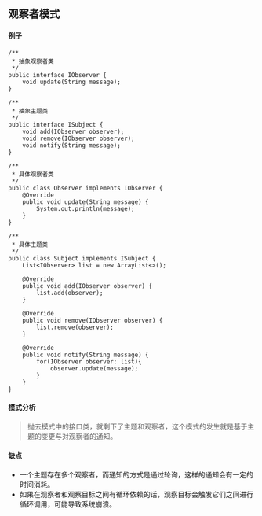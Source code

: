 ## 观察者模式

#### 例子

```
/**
 * 抽象观察者类
 */
public interface IObserver {
    void update(String message);
}

/**
 * 抽象主题类
 */
public interface ISubject {
    void add(IObserver observer);
    void remove(IObserver observer);
    void notify(String message);
}

/**
 * 具体观察者类
 */
public class Observer implements IObserver {
    @Override
    public void update(String message) {
        System.out.println(message);
    }
}

/**
 * 具体主题类
 */
public class Subject implements ISubject {
    List<IObserver> list = new ArrayList<>();

    @Override
    public void add(IObserver observer) {
        list.add(observer);
    }

    @Override
    public void remove(IObserver observer) {
        list.remove(observer);
    }

    @Override
    public void notify(String message) {
        for(IObserver observer: list){
            observer.update(message);
        }
    }
}
```

#### 模式分析
> 抛去模式中的接口类，就剩下了主题和观察者，这个模式的发生就是基于主题的变更与对观察者的通知。

#### 缺点
* 一个主题存在多个观察者，而通知的方式是通过轮询，这样的通知会有一定的时间消耗。
* 如果在观察者和观察目标之间有循环依赖的话，观察目标会触发它们之间进行循环调用，可能导致系统崩溃。

